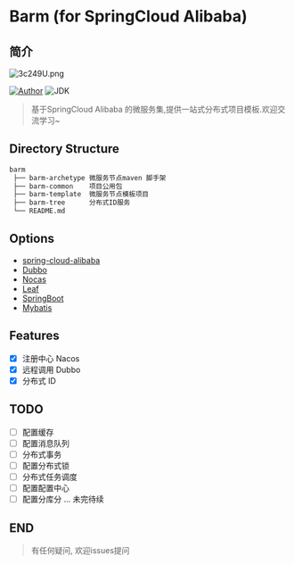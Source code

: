 # Barm (for SpringCloud Alibaba) 
## 简介
<img src="https://s2.ax1x.com/2020/03/01/3c249U.png" alt="3c249U.png" title="3c249U.png" />

<p align="left">
    <a href="http://ilovey.live"><img alt="Author" src="https://img.shields.io/badge/author-AllenAlan-blue.svg"/></a>
    <a><img alt="JDK" src="https://img.shields.io/badge/JDK-1.8-orange.svg"/></a>
</p>

> 基于SpringCloud Alibaba 的微服务集,提供一站式分布式项目模板.欢迎交流学习~
## Directory Structure
```tex
barm
 ├── barm-archetype 微服务节点maven 脚手架
 ├── barm-common    项目公用包
 ├── barm-template  微服务节点模板项目
 ├── barm-tree      分布式ID服务
 └── README.md
```

## Options
- [spring-cloud-alibaba](https://github.com/alibaba/spring-cloud-alibaba)
- [Dubbo](https://github.com/apache/dubbo)
- [Nocas](https://github.com/alibaba/Nacos)
- [Leaf](https://github.com/Meituan-Dianping/Leaf)
- [SpringBoot](https://github.com/spring-projects/spring-boot)
- [Mybatis](https://github.com/mybatis/mybatis-3)
## Features
- [x] 注册中心 Nacos
- [x] 远程调用 Dubbo
- [x] 分布式 ID 
 ## TODO
- [ ] 配置缓存
- [ ] 配置消息队列
- [ ] 分布式事务
- [ ] 配置分布式锁
- [ ] 分布式任务调度
- [ ] 配置配置中心
- [ ] 配置分库分
    ... 未完待续
## END
> 有任何疑问, 欢迎issues提问